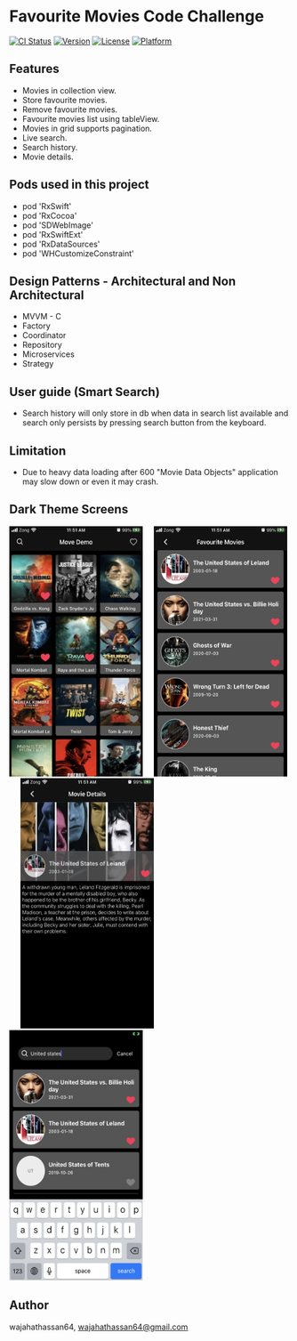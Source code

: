 # Favourite Movies Code Challenge

[![CI Status](https://img.shields.io/travis/wajahathassan64/WHCustomizeConstraint.svg?style=flat)](https://travis-ci.org/wajahathassan64/WHCustomizeConstraint)
[![Version](https://img.shields.io/cocoapods/v/WHCustomizeConstraint.svg?style=flat)](https://cocoapods.org/pods/WHCustomizeConstraint)
[![License](https://img.shields.io/cocoapods/l/WHCustomizeConstraint.svg?style=flat)](https://cocoapods.org/pods/WHCustomizeConstraint)
[![Platform](https://img.shields.io/cocoapods/p/WHCustomizeConstraint.svg?style=flat)](https://cocoapods.org/pods/WHCustomizeConstraint)


## Features
<ul>
<li>Movies in collection view.</li>
<li>Store favourite movies.</li>
<li>Remove favourite movies.</li>
<li>Favourite movies list using tableView.</li>
<li>Movies in grid supports pagination.</li>
<li>Live search.</li>
<li>Search history.</li>
<li>Movie details.</li>
</ul>

## Pods used in this project

<ul>
<li>pod 'RxSwift'</li>
<li>pod 'RxCocoa'</li>
<li>pod 'SDWebImage'</li>
<li>pod 'RxSwiftExt'</li>
<li>pod 'RxDataSources'</li>
<li> pod 'WHCustomizeConstraint'</li>
</ul>

## Design Patterns - Architectural and Non Architectural

<ul>
<li>MVVM - C</li>
<li>Factory</li>
<li>Coordinator</li>
<li>Repository</li>
<li>Microservices</li>
<li>Strategy</li>
</ul>

## User guide (Smart Search)

<ul>
<li>Search history will only store in db when data in search list available and search only persists by pressing search button from the keyboard.</li>
</ul>

## Limitation

<ul>
<li>Due to heavy data loading after 600 "Movie Data Objects" application may slow down or even it may crash.</li>
</ul>

## Dark Theme Screens ##


<p align="left">
<img src="https://github.com/wajahathassan64/FavouriteMovies/blob/master/AssignmentMovieDemo/Images/IMG_9487.PNG" width="240" height="450" title="
">&nbsp;&nbsp;&nbsp;&nbsp;&nbsp;<img src="https://github.com/wajahathassan64/FavouriteMovies/blob/master/AssignmentMovieDemo/Images/IMG_9489.PNG" width="240" height="450" title="Artist Albums">&nbsp;&nbsp;&nbsp;&nbsp;&nbsp;<img src="https://github.com/wajahathassan64/FavouriteMovies/blob/master/AssignmentMovieDemo/Images/IMG_9490.PNG" width="240" height="450"  title="Album detail">&nbsp;&nbsp;&nbsp;&nbsp;&nbsp;<img src="https://github.com/wajahathassan64/FavouriteMovies/blob/master/AssignmentMovieDemo/Images/IMG_9492.PNG" height="450"  width="240"></p>

## Author

wajahathassan64, wajahathassan64@gmail.com
